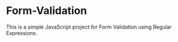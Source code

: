 # Form-Validation
This is a simple JavaScript project for Form Validation using Regular Expressions.
